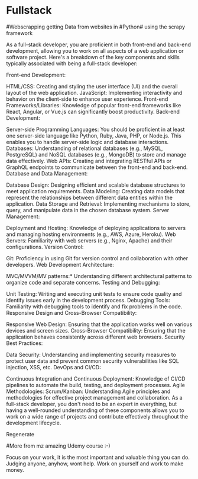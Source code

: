 # Fullstack

#Webscrapping getting Data from websites in #Python# using the scrapy framework

As a full-stack developer, you are proficient in both front-end and back-end development, allowing you to work on all aspects of a web application or software project. Here's a breakdown of the key components and skills typically associated with being a full-stack developer:

Front-end Development:

HTML/CSS: Creating and styling the user interface (UI) and the overall layout of the web application.
JavaScript: Implementing interactivity and behavior on the client-side to enhance user experience.
Front-end Frameworks/Libraries: Knowledge of popular front-end frameworks like React, Angular, or Vue.js can significantly boost productivity.
Back-end Development:

Server-side Programming Languages: You should be proficient in at least one server-side language like Python, Ruby, Java, PHP, or Node.js. This enables you to handle server-side logic and database interactions.
Databases: Understanding of relational databases (e.g., MySQL, PostgreSQL) and NoSQL databases (e.g., MongoDB) to store and manage data effectively.
Web APIs: Creating and integrating RESTful APIs or GraphQL endpoints to communicate between the front-end and back-end.
Database and Data Management:

Database Design: Designing efficient and scalable database structures to meet application requirements.
Data Modeling: Creating data models that represent the relationships between different data entities within the application.
Data Storage and Retrieval: Implementing mechanisms to store, query, and manipulate data in the chosen database system.
Server Management:

Deployment and Hosting: Knowledge of deploying applications to servers and managing hosting environments (e.g., AWS, Azure, Heroku).
Web Servers: Familiarity with web servers (e.g., Nginx, Apache) and their configurations.
Version Control:

Git: Proficiency in using Git for version control and collaboration with other developers.
Web Development Architecture:

MVC/MVVM/MV patterns:* Understanding different architectural patterns to organize code and separate concerns.
Testing and Debugging:

Unit Testing: Writing and executing unit tests to ensure code quality and identify issues early in the development process.
Debugging Tools: Familiarity with debugging tools to identify and fix problems in the code.
Responsive Design and Cross-Browser Compatibility:

Responsive Web Design: Ensuring that the application works well on various devices and screen sizes.
Cross-Browser Compatibility: Ensuring that the application behaves consistently across different web browsers.
Security Best Practices:

Data Security: Understanding and implementing security measures to protect user data and prevent common security vulnerabilities like SQL injection, XSS, etc.
DevOps and CI/CD:

Continuous Integration and Continuous Deployment: Knowledge of CI/CD pipelines to automate the build, testing, and deployment processes.
Agile Methodologies:
Scrum/Kanban: Understanding Agile principles and methodologies for effective project management and collaboration.
As a full-stack developer, you don't need to be an expert in everything, but having a well-rounded understanding of these components allows you to work on a wide range of projects and contribute effectively throughout the development lifecycle.






Regenerate

#More from mz amazing Udemy course :-)

Focus on your work, it is the most important and valuable thing you can do.
Judging anyone, anyhow, wont help.
Work on yourself and work to make money.
